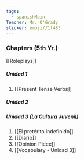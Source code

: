 ```yaml
---
tags:
  - spanishMain
Teacher: Mr. O'Grady
sticker: emoji//1f483
---
```


### Chapters (5th Yr.)
[[Roleplays]]
##### Unidad 1
1. [[Present Tense Verbs]]
##### Unidad 2

##### Unidad 3 (La Cultura Juvenil)
1. [[El pretérito indefinido]]
2. [[Diario]]
3. [[Opinion Piece]]
4. [[Vocabulary -  Unidad 3]]